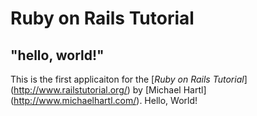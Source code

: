 # Ruby on Rails Tutorial

## "hello, world!"
This is the first applicaiton for the 
[*Ruby on Rails Tutorial*] (http://www.railstutorial.org/)
by [Michael Hartl] (http://www.michaelhartl.com/). Hello, World!